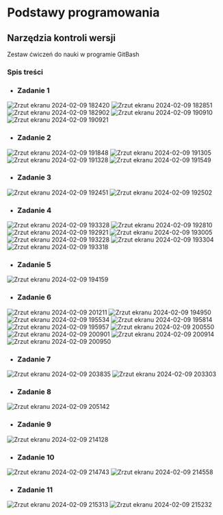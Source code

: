 # Podstawy programowania

## Narzędzia kontroli wersji 
Zestaw ćwiczeń do nauki w programie GitBash

### Spis treści
* ### Zadanie 1
![Zrzut ekranu 2024-02-09 182420](https://github.com/Razil94/repo-1/assets/148622160/900015a2-b2bb-4b37-99b5-f2c1cb7f1111)
![Zrzut ekranu 2024-02-09 182851](https://github.com/Razil94/repo-1/assets/148622160/aea838e3-2f68-4f14-8048-bc3af21141be)
![Zrzut ekranu 2024-02-09 182902](https://github.com/Razil94/repo-1/assets/148622160/50f93645-67b4-4cfd-8d5d-0dd955881b7e)
![Zrzut ekranu 2024-02-09 190910](https://github.com/Razil94/repo-1/assets/148622160/11bff9d8-8165-4c0a-a618-8d0f3c872646)
![Zrzut ekranu 2024-02-09 190921](https://github.com/Razil94/repo-1/assets/148622160/f75abe6d-a48b-458e-88f7-a9dd91d5d8cd)

* ### Zadanie 2
![Zrzut ekranu 2024-02-09 191848](https://github.com/Razil94/repo-1/assets/148622160/97c10cb8-69bc-4ccc-8f82-e4c659f2ca12)
![Zrzut ekranu 2024-02-09 191305](https://github.com/Razil94/repo-1/assets/148622160/51df53a2-9cfe-48d8-bd2d-06bc1ff51134)
![Zrzut ekranu 2024-02-09 191328](https://github.com/Razil94/repo-1/assets/148622160/06441588-256f-4ee7-a32a-34091f281081)
![Zrzut ekranu 2024-02-09 191549](https://github.com/Razil94/repo-1/assets/148622160/4ecb6294-d071-408e-b7dd-a61c33466ad7)

* ### Zadanie 3
![Zrzut ekranu 2024-02-09 192451](https://github.com/Razil94/repo-1/assets/148622160/9f59b07d-3e25-4a7a-a81e-a13cb2535a15)
![Zrzut ekranu 2024-02-09 192502](https://github.com/Razil94/repo-1/assets/148622160/626ebb63-1b93-4b94-ac7c-9c525bcd2b54)

* ### Zadanie 4
![Zrzut ekranu 2024-02-09 193328](https://github.com/Razil94/repo-1/assets/148622160/6338ca7b-348a-47ab-8750-bf6d7d6061f2)
![Zrzut ekranu 2024-02-09 192810](https://github.com/Razil94/repo-1/assets/148622160/38913fb7-d028-481e-b049-e02288ddb5a6)
![Zrzut ekranu 2024-02-09 192921](https://github.com/Razil94/repo-1/assets/148622160/788d9b9e-ef1a-4e8a-be74-a279f64a689e)
![Zrzut ekranu 2024-02-09 193005](https://github.com/Razil94/repo-1/assets/148622160/ac5ef712-8bdd-4c94-b8aa-a99b8ef00bad)
![Zrzut ekranu 2024-02-09 193228](https://github.com/Razil94/repo-1/assets/148622160/528fdb8f-dd5e-45db-a5ac-fb0c495fb06c)
![Zrzut ekranu 2024-02-09 193304](https://github.com/Razil94/repo-1/assets/148622160/45c59aec-a7ac-4fe8-9060-e4e002b4976b)
![Zrzut ekranu 2024-02-09 193318](https://github.com/Razil94/repo-1/assets/148622160/a91b57bf-c84f-487c-a31f-045dc5295e0a)

* ### Zadanie 5
![Zrzut ekranu 2024-02-09 194159](https://github.com/Razil94/repo-1/assets/148622160/a4cd0f77-1419-4732-bb5f-913485322c62)

* ### Zadanie 6
![Zrzut ekranu 2024-02-09 201211](https://github.com/Razil94/repo-1/assets/148622160/8e7c04bf-9c4c-477e-9a9a-e228cf5c8f56)
![Zrzut ekranu 2024-02-09 194950](https://github.com/Razil94/repo-1/assets/148622160/7d1c9f48-57d5-4b2c-8ac4-9b6af2b35e10)
![Zrzut ekranu 2024-02-09 195534](https://github.com/Razil94/repo-1/assets/148622160/f883b311-de05-43e6-b71d-49d84f1aa738)
![Zrzut ekranu 2024-02-09 195814](https://github.com/Razil94/repo-1/assets/148622160/ce425ac2-6ebc-4ca3-9a15-c11b9164fc4c)
![Zrzut ekranu 2024-02-09 195957](https://github.com/Razil94/repo-1/assets/148622160/2e0b4180-d336-4d1c-9004-723c47c66067)
![Zrzut ekranu 2024-02-09 200550](https://github.com/Razil94/repo-1/assets/148622160/3049d7d0-e6e0-4f98-af05-a77a4532aac5)
![Zrzut ekranu 2024-02-09 200901](https://github.com/Razil94/repo-1/assets/148622160/f4ea4623-9345-44cc-8128-f8e13cc6ca58)
![Zrzut ekranu 2024-02-09 200914](https://github.com/Razil94/repo-1/assets/148622160/de8d199a-7a81-4598-bdcd-4b1d8eae3ac2)
![Zrzut ekranu 2024-02-09 200950](https://github.com/Razil94/repo-1/assets/148622160/567c54bc-3702-4d05-84ed-539e78bb47ec)

* ### Zadanie 7
![Zrzut ekranu 2024-02-09 203835](https://github.com/Razil94/repo-1/assets/148622160/e9ed1a95-c8d1-490d-a677-328f3e3e8a5f)
![Zrzut ekranu 2024-02-09 203303](https://github.com/Razil94/repo-1/assets/148622160/fe901b92-365c-408d-ac43-c61813380102)

* ### Zadanie 8
![Zrzut ekranu 2024-02-09 205142](https://github.com/Razil94/repo-1/assets/148622160/85418726-73b2-4ff5-ab50-625d9c0c829c)

* ### Zadanie 9
![Zrzut ekranu 2024-02-09 214128](https://github.com/Razil94/repo-1/assets/148622160/924df91c-4cbe-4090-b3be-28b3b97b0f72)

* ### Zadanie 10
![Zrzut ekranu 2024-02-09 214743](https://github.com/Razil94/repo-1/assets/148622160/2533ca05-bd03-494d-a55d-76800e824724)
![Zrzut ekranu 2024-02-09 214558](https://github.com/Razil94/repo-1/assets/148622160/99ee4686-9cfa-430d-80fa-83058aa47192)

* ### Zadanie 11
![Zrzut ekranu 2024-02-09 215313](https://github.com/Razil94/repo-1/assets/148622160/13bc5ae0-33fe-444d-9105-d6aa1eeabb8b)
![Zrzut ekranu 2024-02-09 215232](https://github.com/Razil94/repo-1/assets/148622160/6030a42d-267e-4f00-bda6-686de213614a)

